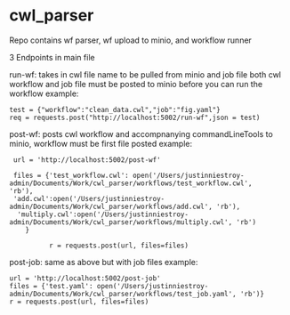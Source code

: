 # cwl_parser

Repo contains wf parser, wf upload to minio, and workflow runner

3 Endpoints in main file

run-wf:
  takes in cwl file name to be pulled from minio and job file
  both cwl workflow and job file must be posted to minio before you can run the workflow
  example: 
    
    test = {"workflow":"clean_data.cwl","job":"fig.yaml"}
    req = requests.post("http://localhost:5002/run-wf",json = test)
    
post-wf:
  posts cwl workflow and accompnanying commandLineTools to minio, workflow must be first file posted
  example:
     
     url = 'http://localhost:5002/post-wf'
     
     files = {'test_workflow.cwl': open('/Users/justinniestroy-admin/Documents/Work/cwl_parser/workflows/test_workflow.cwl',        'rb'),
     'add.cwl':open('/Users/justinniestroy-admin/Documents/Work/cwl_parser/workflows/add.cwl', 'rb'),
      'multiply.cwl':open('/Users/justinniestroy-admin/Documents/Work/cwl_parser/workflows/multiply.cwl', 'rb')
        }
                
              r = requests.post(url, files=files)
post-job:
  same as above but with job files 
  example:
    
    url = 'http://localhost:5002/post-job'
    files = {'test.yaml': open('/Users/justinniestroy-admin/Documents/Work/cwl_parser/workflows/test_job.yaml', 'rb')}
    r = requests.post(url, files=files)
